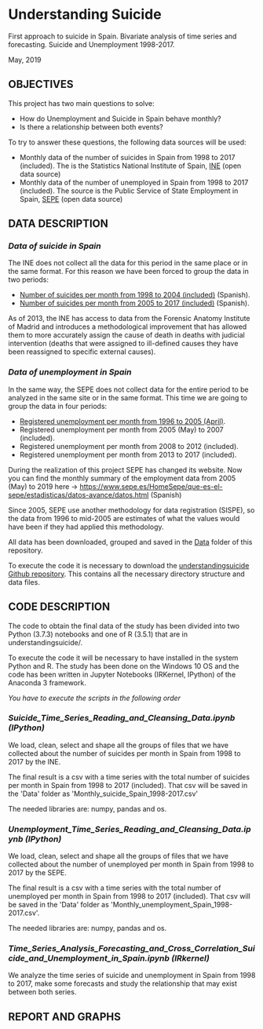 # Understanding Suicide
First approach to suicide in Spain. Bivariate analysis of time series and forecasting. Suicide and Unemployment 1998-2017.

May, 2019

## OBJECTIVES

This project has two main questions to solve:

- How do Unemployment and Suicide in Spain behave monthly?
- Is there a relationship between both events?


To try to answer these questions, the following data sources will be used:

- Monthly data of the number of suicides in Spain from 1998 to 2017 (included). The is the 
Statistics National Institute of Spain, [INE](https://www.ine.es) (open data source)
- Monthly data of the number of unemployed in Spain from 1998 to 2017 (included). The source is the
Public Service of State Employment in Spain, [SEPE](https://www.sepe.es) (open data source)

## DATA DESCRIPTION

### *Data of suicide in Spain*
The INE does not collect all the data for this period in the same place or in the same format. For this reason we have been forced to group the data in two periods:
- [Number of suicides per month from 1998 to 2004 (included)](https://www.ine.es/jaxi/Tabla.htm?path=/t18/p427/a1998/l0/&file=03013.px) (Spanish).
- [Number of suicides per month from 2005 to 2017 (included)](https://www.ine.es/jaxi/Tabla.htm?path=/t15/p417/a2005/l0/&file=05006.px&L=0) (Spanish).

As of 2013, the INE has access to data from the Forensic Anatomy Institute of Madrid and introduces a methodological improvement that has allowed them to more accurately assign the cause of death in deaths with judicial intervention (deaths that were assigned to ill-defined causes they have been reassigned to specific external causes).

### *Data of unemployment in Spain*
In the same way, the SEPE does not collect data for the entire period to be analyzed in the same site or in the same format. This time we are going to group the data in four periods:
- [Registered unemployment per month from 1996 to 2005 (April)](http://www.sepe.es/HomeSepe/que-es-el-sepe/estadisticas/empleo.html).
- Registered unemployment per month from 2005 (May) to 2007 (included).
- Registered unemployment per month from 2008 to 2012 (included).
- Registered unemployment per month from 2013 to 2017 (included).

During the realization of this project SEPE has changed its website. Now you can find the monthly summary of the employment data from 
2005 (May) to 2019 here -> https://www.sepe.es/HomeSepe/que-es-el-sepe/estadisticas/datos-avance/datos.html (Spanish)

Since 2005, SEPE use another methodology for data registration (SISPE), so the data from 1996 to mid-2005 are estimates of what the 
values would have been if they had applied this methodology.

All data has been downloaded, grouped and saved in the [Data](https://github.com/tonilopezrosell/understandingsuicide/tree/master/Data) folder of this repository.

To execute the code it is necessary to download the [understandingsuicide Github repository](https://github.com/tonilopezrosell/understandingsuicide). This contains all the necessary directory structure and data files. 


## CODE DESCRIPTION

The code to obtain the final data of the study has been divided into two Python (3.7.3) notebooks and one of R (3.5.1) that are in understandingsuicide/.

To execute the code it will be necessary to have installed in the system Python and R. The study has been done on the Windows 10 OS and the code has been written in Jupyter Notebooks (IRKernel, IPython) of the Anaconda 3 framework.

*You have to execute the scripts in the following order*
### *Suicide_Time_Series_Reading_and_Cleansing_Data.ipynb (IPython)*
We load, clean, select and shape all the groups of files that we have collected about the number of suicides per month in Spain from 1998 to 2017 by the INE.

The final result is a csv with a time series with the total number of suicides per month in Spain from 1998 to 2017 (included). That csv will be saved in the 'Data' folder as 'Monthly_suicide_Spain_1998-2017.csv'

The needed libraries are: numpy, pandas and os.

### *Unemployment_Time_Series_Reading_and_Cleansing_Data.ipynb (IPython)*

We load, clean, select and shape all the groups of files that we have collected about the number of unemployed per month in Spain from 1998 to 2017 by the SEPE.

The final result is a csv with a time series with the total number of unemployed per month in Spain from 1998 to 2017 (included). That csv will be saved in the 'Data' folder as 'Monthly_unemployment_Spain_1998-2017.csv'.

The needed libraries are: numpy, pandas and os.

### *Time_Series_Analysis_Forecasting_and_Cross_Correlation_Suicide_and_Unemployment_in_Spain.ipynb (IRkernel)*

We analyze the time series of suicide and unemployment in Spain from 1998 to 2017, make some forecasts and study the relationship that may exist between both series.


## REPORT AND GRAPHS
